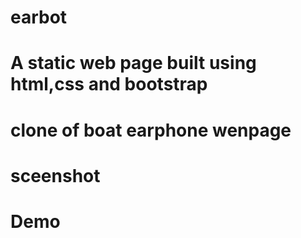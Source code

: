 # earbot

# A static web page built using html,css and bootstrap 
# clone of boat earphone wenpage
# sceenshot
# Demo
